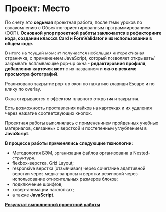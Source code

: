 # Проект: Место

По счету это **седьмая** проектная работа, после темы уроков по ознакомлению с Объектно-ориентированным программированием (ООП). **Основной упор проектной работы заключается в рефакторинге кода, создании классов Card и FormValidator и их использовании в общем коде.**


В итоге на теущий момент получается небольшая интерактивная страничка, с применением JavaScript, который позволяет открывать/ закрывать всплывающие pop-up окна - **редактировния профиля**, **добавления карточек мест** с их названием и **окно в режиме просмотра фотографий**.

Реализовано закрытие pop-up окон по нажатию клавиши Escape и по клику по overlay.

Окна открываются с эффектом плавного открытия и закрытия.

Есть возможность проставления лайков на карточках и их удаления через нажатие соответсвующих кнопок.

Проектная работы выполнялась с примененинем пройденных учебных материалов, связанных с версткой и постепенным углублением в **JavaScript**.


**В процессе работы применялись следующие технологии:**
* Методология БЭМ, организация файлов организована в Nested-структуре;
* flexbox-верстка, Grid Layout;
* responsive верстка (отзывчивая) через сочетание адаптивной верстки через медиа-запросы и верстки резиновой через использование относительных размеров блоков;
* подключение шрифтов;
* ховер-анимации на кнопках;
* а также  **JavaScript**.


**[Результат выполненной проектной работы](https://sibisov-artem.github.io/mesto/)**

